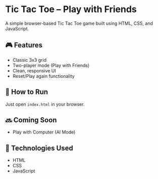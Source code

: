 # Tic Tac Toe – Play with Friends

A simple browser-based Tic Tac Toe game built using HTML, CSS, and JavaScript.

## 🎮 Features
- Classic 3x3 grid
- Two-player mode (Play with Friends)
- Clean, responsive UI
- Reset/Play again functionality

## 🚀 How to Run
Just open `index.html` in your browser.

## 🔜 Coming Soon
- Play with Computer (AI Mode)

## 📁 Technologies Used
- HTML
- CSS
- JavaScript
